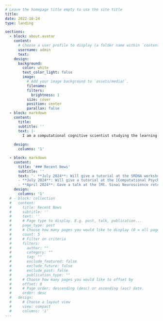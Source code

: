 ```yaml
---
# Leave the homepage title empty to use the site title
title:
date: 2022-10-24
type: landing

sections:
  - block: about.avatar
    content:
      # Choose a user profile to display (a folder name within `content/authors/`)
      username: admin
      text: 
    design:
      background:
        color: white
        text_color_light: false
        image:
          # Add your image background to `assets/media/`.
          filename: 
          filters:
            brightness: 1
          size: cover
          position: center
          parallax: false
  - block: markdown
    content:
      title:
      subtitle: ''
      text: |-
        I am a computational cognitive scientist studying the learning mechanisms underlying changes in mental health. I lead a [research group](https://radulesculab.org/) at the Mt. Sinai Center for Computational Psychiatry. 
 
    design:
      columns: '1'

  - block: markdown
    content:
      title: '### Recent News'
      subtitle: ''
      text: '- **July 2024**: Will give a tutorial at the SRDNA workshop at Penn. 
      - **July 2024**: Will give a tutorial at the [Computational Psychiatry Conference](https://www.cpconf.org/) at UMN. 
      - **April 2024**: Gave a talk at the [Mt. Sinai Neuroscience retreat](https://friedmanbrain.icahn.mssm.edu/retreat-24/?).'
    design:
      columns: '1'
  # - block: collection
  #   content:
  #     title: Recent News
  #     subtitle: ''
  #     text: ''
  #     # Page type to display. E.g. post, talk, publication...
  #     page_type: post
  #     # Choose how many pages you would like to display (0 = all pages)
  #     count: 5
  #     # Filter on criteria
  #     filters:
  #       author: ""
  #       category: ""
  #       tag: ""
  #       exclude_featured: false
  #       exclude_future: false
  #       exclude_past: false
  #       publication_type: ""
  #     # Choose how many pages you would like to offset by
  #     offset: 0
  #     # Page order: descending (desc) or ascending (asc) date.
  #     order: desc
  #   design:
  #     # Choose a layout view
  #     view: compact
  #     columns: '1'
---
```

